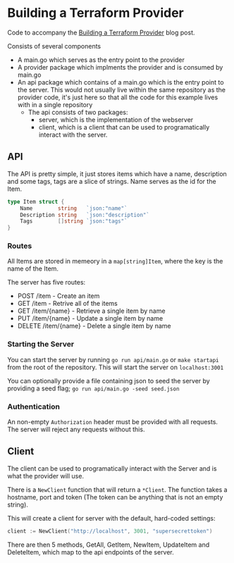 # Building a Terraform Provider

Code to accompany the [Building a Terraform Provider](linkto/blogpost) blog post.

Consists of several components

*  A main.go which serves as the entry point to the provider
*  A provider package which implments the provider and is consumed by main.go
*  An api package which contains of a main.go which is the entry point to the server. This would not usually live within the same repository as the provider code, it's just here so that all the code for this example lives with in a single repository
    *  The api consists of two packages:
        *  server, which is the implementation of the webserver
        *  client, which is a client that can be used to programatically interact with the server.

## API

The API is pretty simple, it just stores items which have a name, description and some tags, tags are a slice of strings. Name serves as the id for the Item. 

``` go
type Item struct {
	Name        string   `json:"name"`
	Description string   `json:"description"`
	Tags        []string `json:"tags"`
}
```

### Routes

All Items are stored in memeory in a `map[string]Item`, where the key is the name of the Item.

The server has five routes:

*  POST /item  - Create an item
*  GET /item - Retrive all of the items
*  GET /item/{name} - Retrieve a single item by name
*  PUT /item/{name} - Update a single item by name
*  DELETE /item/{name} - Delete a single item by name

### Starting the Server

You can start the server by running `go run api/main.go` or `make startapi` from the root of the repository. This will start the server on `localhost:3001`

You can optionally provide a file containing json to seed the server by providing a seed flag; `go run api/main.go -seed seed.json`

### Authentication

An non-empty `Authorization` header must be provided with all requests. The server will reject any requests without this.

## Client

The client can be used to programatically interact with the Server and is what the provider will use.

There is a `NewClient` function that will return a `*Client`. The function takes a hostname, port and token (The token can be anything that is not an empty string).

This will create a client for server with the default, hard-coded settings:

``` go
client := NewClient("http://localhost", 3001, "supersecrettoken")
```

There are then 5 methods, GetAll, GetItem, NewItem, UpdateItem and DeleteItem, which map to the api endpoints of the server.